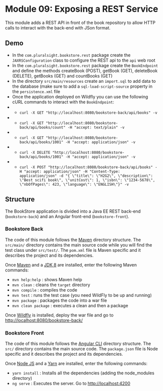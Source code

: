 # Module 09: Exposing a REST Service

This module adds a REST API in front of the book repository to allow HTTP calls to interact with the back-end with JSon format.


## Demo 

* In the `com.pluralsight.bookstore.rest` package create the `JAXRSConfiguration` class to configure the REST api to the `api` web root
* In the `com.pluralsight.bookstore.rest` package create the `BookEndpoint` and define the methods createBook (POST), getBook (GET), deleteBook (DELETE), getBooks (GET) and countBooks (GET)
* In the directory `src/main/resources` create an `import.sql` to add data to the database (make sure to add a `sql-load-script-source` property in the `persistence.xml` file
* Once the application deployed on Wildfly you can use the following cURL commands to interact with the `BookEndpoint`:
* * `curl -X GET "http://localhost:8080/bookstore-back/api/books" -v`
* * `curl -X GET "http://localhost:8080/bookstore-back/api/books/count" -H "accept: text/plain" -v`
* * `curl -X GET "http://localhost:8080/bookstore-back/api/books/1001" -H "accept: application/json" -v`
* * `curl -X DELETE "http://localhost:8080/bookstore-back/api/books/1001" -H "accept: application/json" -v`
* * `curl -X POST "http://localhost:8080/bookstore-back/api/books" -H "accept: application/json" -H "Content-Type: application/json" -d "{ \"title\": \"H2G2\", \"description\": \"Best scifi book\", \"unitCost\": 1, \"isbn\": \"1234-5678\", \"nbOfPages\": 423, \"language\": \"ENGLISH\"}" -v`


## Structure 

The BookStore application is divided into a Java EE REST back-end (`bookstore-back`) and an Angular front-end (`bookstore-front`).


### Bookstore Back 

The code of this module follows the [Maven](http://maven.apache.org/) directory structure. The `src/main/` directory contains the main source code while you will find the test class under `src/test/`. The `pom.xml` file is Maven specific and it describes the project and its dependencies.

Once [Maven](http://maven.apache.org/) and a [JDK 8](http://www.oracle.com/technetwork/java/javase/downloads/index.html) are installed, enter the following Maven commands:

* `mvn help:help`       : shows Maven help
* `mvn clean`           : cleans the `target` directory
* `mvn compile`         : compiles the code
* `mvn test`            : runs the test case (you need WildFly to be up and running)
* `mvn package`         : packages the code into a war file
* `mvn clean package`   : executes a clean and then a package

Once [Wildfly](http://wildfly.org/) is installed, deploy the war file and go to [http://localhost:8080/bookstore-back/]()


### Bookstore Front 

The code of this module follows the [Angular CLI](https://github.com/angular/angular-cli) directory structure. The `src/` directory contains the main source code. The `package.json` file is Node specific and it describes the project and its dependencies.

Once [Node JS](https://nodejs.org/en/) and a [Yarn](yarnpkg.com) are installed, enter the following commands:

* `yarn install`        : Installs all the dependencies (adding the node_modules directory)
* `ng serve`            : Executes the server. Go to [http://localhost:4200]()
